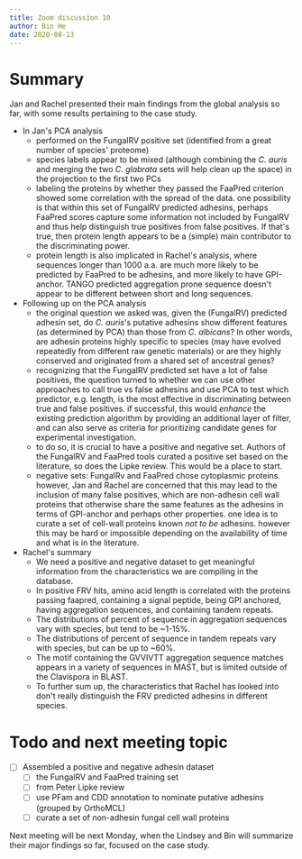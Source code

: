 ```yaml
---
title: Zoom discussion 10
author: Bin He
date: 2020-08-13
---
```


# Summary
Jan and Rachel presented their main findings from the global analysis so far, with some results pertaining to the case study.
- In Jan's PCA analysis
    - performed on the FungalRV positive set (identified from a great number of species' proteome)
    - species labels appear to be mixed (although combining the _C. auris_ and merging the two _C. glabrata_ sets will help clean up the space) in the projection to the first two PCs
    - labeling the proteins by whether they passed the FaaPred criterion showed some correlation with the spread of the data. one possibility is that within this set of FungalRV predicted adhesins, perhaps FaaPred scores capture some information not included by FungalRV and thus help distinguish true positives from false positives. If that's true, then protein length appears to be a (simple) main contributor to the discriminating power.
    - protein length is also implicated in Rachel's analysis, where sequences longer than 1000 a.a. are much more likely to be predicted by FaaPred to be adhesins, and more likely to have GPI-anchor. TANGO predicted aggregation prone sequence doesn't appear to be different between short and long sequences.
- Following up on the PCA analysis
    - the original question we asked was, given the (FungalRV) predicted adhesin set, do _C. auris_'s putative adhesins show different features (as determined by PCA) than those from _C. albicans_? In other words, are adhesin proteins highly specific to species (may have evolved repeatedly from different raw genetic materials) or are they highly conserved and originated from a shared set of ancestral genes?
    - recognizing that the FungalRV predicted set have a lot of false positives, the question turned to whether we can use other approaches to call true vs false adhesins and use PCA to test which predictor, e.g. length, is the most effective in discriminating between true and false positives. if successful, this would _enhance_ the existing prediction algorithm by providing an additional layer of filter, and can also serve as criteria for prioritizing candidate genes for experimental investigation.
    - to do so, it is crucial to have a positive and negative set. Authors of the FungalRV and FaaPred tools curated a positive set based on the literature, so does the Lipke review. This would be a place to start.
    - negative sets: FungalRv and FaaPred chose cytoplasmic proteins. however, Jan and Rachel are concerned that this may lead to the inclusion of many false positives, which are non-adhesin cell wall proteins that otherwise share the same features as the adhesins in terms of GPI-anchor and perhaps other properties. one idea is to curate a set of cell-wall proteins known _not to be_ adhesins. however this may be hard or impossible depending on the availability of time and what is in the literature.
- Rachel's summary
    - We need a positive and negative dataset to get meaningful information from the characteristics we are compiling in the database.
    - In positive FRV hits, amino acid length is correlated with the proteins passing faapred, containing a signal peptide, being GPI anchored, having aggregation sequences, and containing tandem repeats.
    - The distributions of percent of sequence in aggregation sequences vary with species, but tend to be ~1-15%.
    - The distributions of percent of sequence in tandem repeats vary with species, but can be up to ~60%.
    - The motif containing the GVVIVTT aggregation sequence matches appears in a variety of sequences in MAST, but is limited outside of the Clavispora in BLAST.
    - To further sum up, the characteristics that Rachel has looked into don't really distinguish the FRV predicted adhesins in different species.
 
# Todo and next meeting topic
- [ ] Assembled a positive and negative adhesin dataset
    - [ ] the FungalRV and FaaPred training set
    - [ ] from Peter Lipke review
    - [ ] use PFam and CDD annotation to nominate putative adhesins (grouped by OrthoMCL)
    - [ ] curate a set of non-adhesin fungal cell wall proteins

Next meeting will be next Monday, when the Lindsey and Bin will summarize their major findings so far, focused on the case study.

